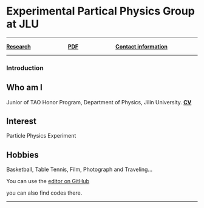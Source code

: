 # Experimental Partical Physics Group at JLU

------



[**Research**](research.md)&emsp;&emsp;&emsp;&emsp;&emsp;&emsp;&emsp;[**PDF**](pdf.md)&emsp;&emsp;&emsp;&emsp;&emsp;&emsp;&emsp;[**Contact information**](information.md)



------



### Introduction
## Who am I
Junior of TAO Honor Program, Department of Physics, Jilin University.
[**CV**](file/cv.pdf)

## Interest
Particle Physics Experiment

## Hobbies
Basketball, Table Tennis, Film, Photograph and Traveling...



You can use the [editor on GitHub](https://github.com/liaoyp0615/liaoyp0615.github.io/edit/master/README.md)

you can also find codes there.

------


